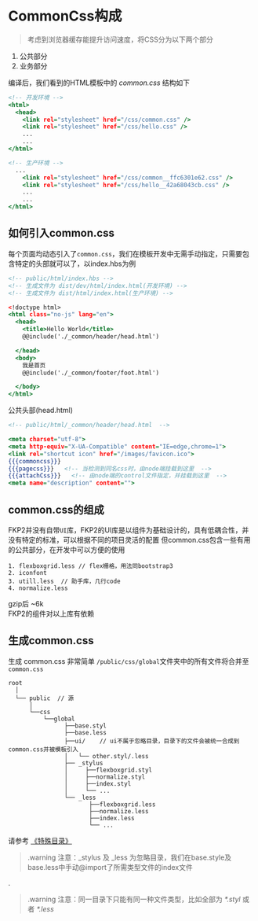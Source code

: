 # CommonCss构成
> 考虑到浏览器缓存能提升访问速度，将CSS分为以下两个部分
1. 公共部分  
2. 业务部分

编译后，我们看到的HTML模板中的 _common.css_ 结构如下  

```.html
<!-- 开发环境 -->
<html>   
  <head>
    <link rel="stylesheet" href="/css/common.css" />
    <link rel="stylesheet" href="/css/hello.css" />
    ...
    ...
</html>

<!-- 生产环境 -->
  ...
    <link rel="stylesheet" href="/css/common__ffc6301e62.css" />
    <link rel="stylesheet" href="/css/hello__42a68043cb.css" />
    ...
    ...
</html>
```

## 如何引入common.css

每个页面均动态引入了`common.css`，我们在模板开发中无需手动指定，只需要包含特定的头部就可以了，以index.hbs为例

```.html
<!-- public/html/index.hbs -->
<!-- 生成文件为 dist/dev/html/index.html(开发环境) -->
<!-- 生成文件为 dist/html/index.html(生产环境) -->

<!doctype html>
<html class="no-js" lang="en">
  <head>
    <title>Hello World</title>
    @@include('./_common/header/head.html')

  </head>
  <body>
    我是首页
    @@include('./_common/footer/foot.html')

  </body>
</html>
```
公共头部(head.html)  

```.html
<!-- public/html/_common/header/head.html  -->

<meta charset="utf-8">
<meta http-equiv="X-UA-Compatible" content="IE=edge,chrome=1">
<link rel="shortcut icon" href="/images/favicon.ico">
{{{commoncss}}}
{{{pagecss}}}   <!-- 当检测到同名css时，由node端挂载到这里  -->
{{{attachCss}}}   <!-- 由node端的control文件指定，并挂载到这里  -->
<meta name="description" content="">
```

## common.css的组成

FKP2并没有自带`UI`库，FKP2的UI库是以组件为基础设计的，具有低耦合性，并没有特定的标准，可以根据不同的项目灵活的配置
但common.css包含一些有用的公共部分，在开发中可以方便的使用  

    1. flexboxgrid.less // flex栅格，用法同bootstrap3
    2. iconfont
    3. utill.less  // 助手库，几行code
    4. normalize.less

gzip后 ~6k  
FKP2的组件对以上库有依赖

## 生成common.css
生成 common.css 非常简单
`/public/css/global`文件夹中的所有文件将合并至`common.css`  


    root
      │            
      └── public  // 源
          │
          └──css
              └──global
                    ├──base.styl
                    ├──base.less
                    ├──ui/    // ui不属于忽略目录，目录下的文件会被统一合成到 common.css并被模板引入
                    │   └── other.styl/.less
                    ├── _stylus
                    │     ├──flexboxgrid.styl
                    │     ├──normalize.styl
                    │     ├──index.styl
                    │     └── ...
                    └── _less
                           ├──flexboxgrid.less
                           ├──normalize.less
                           ├──index.less
                           └── ...

请参考 [《特殊目录》](/docs/fkpdoc/20Build/14duplicate)
>.warning 注意：_stylus 及 _less 为忽略目录，我们在base.style及base.less中手动@import了所需类型文件的index文件   

.
>.warning 注意：同一目录下只能有同一种文件类型，比如全部为 _*.styl_ 或者 _*.less_
